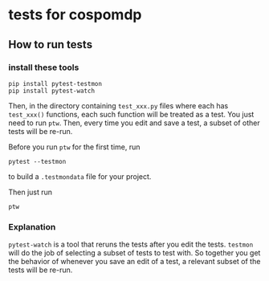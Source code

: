 # tests for cospomdp

## How to run tests

### install these tools
```
pip install pytest-testmon
pip install pytest-watch
```

Then, in the directory containing `test_xxx.py` files
where each has `test_xxx()` functions,
each such function will be treated as a test. You just need
to run  `ptw`. Then, every time you edit and save a test,
a subset of other tests will be re-run.

Before you run `ptw` for the first time, run
```
pytest --testmon
```
to build a `.testmondata` file for your project.

Then just run
```
ptw
```

### Explanation

`pytest-watch` is a tool that reruns the tests after you
edit the tests. `testmon` will do the job of selecting a subset
of tests to test with. So together you get the behavior
of whenever you save an edit of a test, a relevant subset
of the tests will be re-run.
